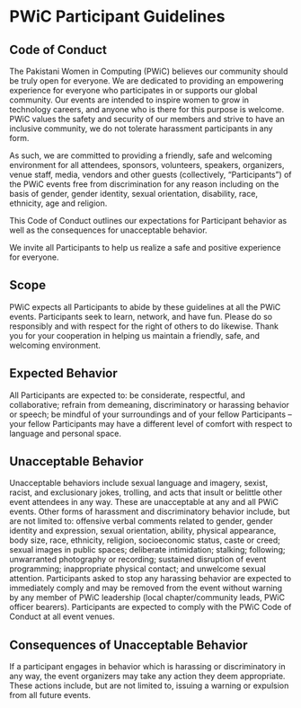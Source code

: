 # PWiC Participant Guidelines

## Code of Conduct
The Pakistani Women in Computing (PWiC) believes our community should be truly open for everyone. 
We are dedicated to providing an empowering experience for everyone who participates in or supports our global community. Our events are intended to inspire women to grow in technology careers, and anyone who is there for this purpose is welcome. PWiC values the safety and security of our members and strive to have an inclusive community, we do not tolerate harassment  participants in any form. 

As such, we are committed to providing a friendly, safe and welcoming environment for all attendees, sponsors, volunteers, speakers,  organizers, venue staff, media, vendors and other guests (collectively, “Participants”) of the PWiC events free from discrimination  for any reason including on the basis of gender, gender identity, sexual orientation, disability, race, ethnicity, age and religion.

This Code of Conduct outlines our expectations for Participant behavior as well as the consequences for unacceptable behavior.

We invite all Participants to help us realize a safe and positive experience for everyone.

## Scope
PWiC expects all Participants to abide by these guidelines at all the PWiC events. Participants seek to learn, network, and have fun. Please do so responsibly and with respect for the right of others to do likewise. Thank you for your cooperation in helping us maintain a friendly, safe, and welcoming environment.

## Expected Behavior
All Participants are expected to: be considerate, respectful, and collaborative; refrain from demeaning, discriminatory or harassing behavior or speech; be mindful of your surroundings and of your fellow Participants – your fellow Participants may have a different level of comfort with respect to language and personal space. 

## Unacceptable Behavior
Unacceptable behaviors include sexual language and imagery, sexist, racist, and exclusionary jokes, trolling, and acts that insult or belittle other event attendees in any way. These are unacceptable at any and all PWiC events. Other forms of harassment and discriminatory behavior include, but are not limited to: offensive verbal comments related to gender, gender identity and expression, sexual orientation, ability, physical appearance, body size, race, ethnicity, religion, socioeconomic status, caste or creed; sexual images in public spaces; deliberate intimidation; stalking; following; unwarranted photography or recording; sustained disruption of event programming; inappropriate physical contact; and unwelcome sexual attention. Participants asked to stop any harassing behavior are expected to  immediately comply and may be removed from the event without warning by any member of PWiC leadership (local chapter/community leads, PWiC officer bearers). Participants are expected to comply with the PWiC Code of Conduct at all event venues.

## Consequences of Unacceptable Behavior
If a participant engages in behavior which is harassing or discriminatory in any way, the event organizers may take any action they deem appropriate. These actions include, but are not limited to, issuing a warning or expulsion from all future events. 
